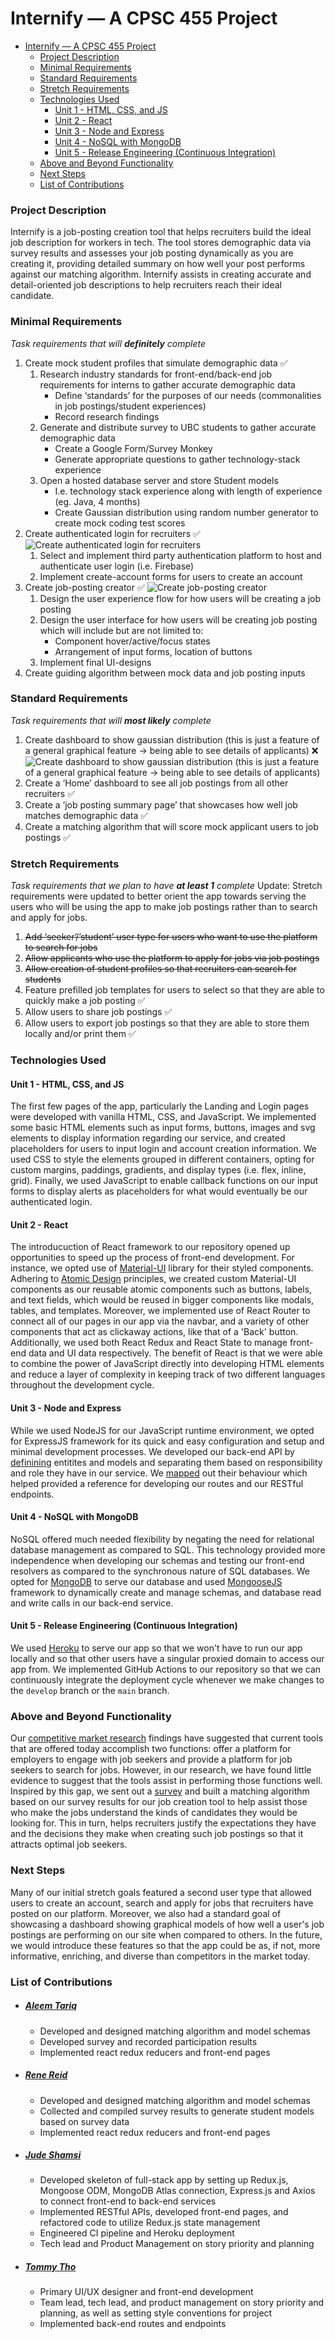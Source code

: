 # Internify — A CPSC 455 Project

<!-- @import "[TOC]" {cmd="toc" depthFrom=1 depthTo=6 orderedList=false} -->

<!-- code_chunk_output -->

- [Internify — A CPSC 455 Project](#internify-a-cpsc-455-project)
    - [Project Description](#project-description)
    - [Minimal Requirements](#minimal-requirements)
    - [Standard Requirements](#standard-requirements)
    - [Stretch Requirements](#stretch-requirements)
    - [Technologies Used](#technologies-used)
      - [Unit 1 - HTML, CSS, and JS](#unit-1-html-css-and-js)
      - [Unit 2 - React](#unit-2-react)
      - [Unit 3 - Node and Express](#unit-3-node-and-express)
      - [Unit 4 - NoSQL with MongoDB](#unit-4-nosql-with-mongodb)
      - [Unit 5 - Release Engineering (Continuous Integration)](#unit-5-release-engineering-continuous-integration)
    - [Above and Beyond Functionality](#above-and-beyond-functionality)
    - [Next Steps](#next-steps)
    - [List of Contributions](#list-of-contributions)

<!-- /code_chunk_output -->

### Project Description

Internify is a job-posting creation tool that helps recruiters build the ideal job description for workers in tech. The tool stores demographic data via survey results and assesses your job posting dynamically as you are creating it, providing detailed summary on how well your post performs against our matching algorithm. Internify assists in creating accurate and detail-oriented job descriptions to help recruiters reach their ideal candidate.

### Minimal Requirements

_Task requirements that will **definitely** complete_

1. Create mock student profiles that simulate demographic data ✅
   1. Research industry standards for front-end/back-end job requirements for interns to gather accurate demographic data
      - Define ‘standards’ for the purposes of our needs (commonalities in job postings/student experiences)
      - Record research findings
   2. Generate and distribute survey to UBC students to gather accurate demographic data
      - Create a Google Form/Survey Monkey
      - Generate appropriate questions to gather technology-stack experience
   3. Open a hosted database server and store Student models
      - I.e. technology stack experience along with length of experience (eg. Java, 4 months)
      - Create Gaussian distribution using random number generator to create mock coding test scores
2. Create authenticated login for recruiters ✅
![Create authenticated login for recruiters](docs/prototypes/low-fi-home-page.jpg)
   1. Select and implement third party authentication platform to host and authenticate user login (i.e. Firebase)
   2. Implement create-account forms for users to create an account
3. Create job-posting creator ✅
![Create job-posting creator](docs/prototypes/low-fi-job-create-page.jpg)
   1. Design the user experience flow for how users will be creating a job posting
   2. Design the user interface for how users will be creating job posting which will include but are not limited to:
      - Component hover/active/focus states
      - Arrangement of input forms, location of buttons
   3. Implement final UI-designs
4. Create guiding algorithm between mock data and job posting inputs

### Standard Requirements

_Task requirements that will **most likely** complete_

1. Create dashboard to show gaussian distribution (this is just a feature of a general graphical feature → being able to see details of applicants) ❌
![Create dashboard to show gaussian distribution (this is just a feature of a general graphical feature → being able to see details of applicants)](docs/prototypes/low-fi-analytics-page.jpg)
2. Create a ‘Home’ dashboard to see all job postings from all other recruiters ✅
3. Create a ‘job posting summary page’ that showcases how well job matches demographic data ✅
4. Create a matching algorithm that will score mock applicant users to job postings ✅

### Stretch Requirements

_Task requirements that we plan to have **at least 1** complete_
Update: Stretch requirements were updated to better orient the app towards serving the users who will be using the app to make job postings rather than to search and apply for jobs.

1. ~~Add ‘seeker’/’student’ user type for users who want to use the platform to search for jobs~~
2. ~~Allow applicants who use the platform to apply for jobs via job postings~~
3. ~~Allow creation of student profiles so that recruiters can search for students~~
4. Feature prefilled job templates for users to select so that they are able to quickly make a job posting ✅
5. Allow users to share job postings ✅
6. Allow users to export job postings so that they are able to store them locally and/or print them ✅

### Technologies Used
#### Unit 1 - HTML, CSS, and JS
The first few pages of the app, particularly the Landing and Login pages were developed with vanilla HTML, CSS, and JavaScript. We implemented some basic HTML elements such as input forms, buttons, images and svg elements to display information regarding our service, and created placeholders for users to input login and account creation information. We used CSS to style the elements grouped in different containers, opting for custom margins, paddings, gradients, and display types (i.e. flex, inline, grid). Finally, we used JavaScript to enable callback functions on our input forms to display alerts as placeholders for what would eventually be our authenticated login. 

#### Unit 2 - React
The introducuction of React framework to our repository opened up opportunities to speed up the process of front-end development. For instance, we opted use of [Material-UI](https://material-ui.com/) library for their styled components. Adhering to [Atomic Design](https://bradfrost.com/blog/post/atomic-web-design/) principles, we created custom Material-UI components as our reusable atomic components such as buttons, labels, and text fields, which would be reused in bigger components like modals, tables, and templates. Moreover, we implemented use of React Router to connect all of our pages in our app via the navbar, and a variety of other components that act as clickaway actions, like that of a 'Back' button. Additionally, we used both React Redux and React State to manage front-end data and UI data respectively. The benefit of React is that we were able to combine the power of JavaScript directly into developing HTML elements and reduce a layer of complexity in keeping track of two different languages throughout the development cycle.

#### Unit 3 - Node and Express
While we used NodeJS for our JavaScript runtime environment, we opted for ExpressJS framework for its quick and easy configuration and setup and minimal development processes. We developed our back-end API by [definining](docs/student_schema.pdf) entitites and models and separating them based on responsibility and role they have in our service. We [mapped](docs/internify_backend.pdf) out their behaviour which helped provided a reference for developing our routes and our RESTful endpoints.

#### Unit 4 - NoSQL with MongoDB
NoSQL offered much needed flexibility by negating the need for relational database management as compared to SQL. This technology provided more independence when developing our schemas and testing our front-end resolvers as compared to the synchronous nature of SQL databases. We opted for [MongoDB](https://www.mongodb.com/) to serve our database and used [MongooseJS](https://mongoosejs.com/) framework to dynamically create and manage schemas, and database read and write calls in our back-end service.

#### Unit 5 - Release Engineering (Continuous Integration)
We used [Heroku](https://heroku.com/) to serve our app so that we won't have to run our app locally and so that other users have a singular proxied domain to access our app from. We implemented GitHub Actions to our repository so that we can continuously integrate the deployment cycle whenever we make changes to the `develop` branch or the `main` branch.

### Above and Beyond Functionality
Our [competitive market research](https://docs.google.com/spreadsheets/d/1RwHaJzBzlbhb0f8zTX8MSj9uOg5pcDzJ_NcD-DM48xI/edit?usp=sharing) findings have suggested that current tools that are offered today accomplish two functions: offer a platform for employers to engage with job seekers and provide a platform for job seekers to search for jobs. However, in our research, we have found little evidence to suggest that the tools assist in performing those functions well. Inspired by this gap, we sent out a [survey](https://docs.google.com/forms/d/1ov32kG-xpftnhp7Dh6pAyf6WEnococCOzd0Jgdo5FA8/edit?usp=drive_web) and built a matching algorithm based on our survey results for our job creation tool to help assist those who make the jobs understand the kinds of candidates they would be looking for. This in turn, helps recruiters justify the expectations they have and the decisions they make when creating such job postings so that it attracts optimal job seekers.

### Next Steps
Many of our initial stretch goals featured a second user type that allowed users to create an account, search and apply for jobs that recruiters have posted on our platform. Moreover, we also had a standard goal of showcasing a dashboard showing graphical models of how well a user's job postings are performing on our site when compared to others. In the future, we would introduce these features so that the app could be as, if not, more informative, enriching, and diverse than competitors in the market today.

### List of Contributions
- ##### [Aleem Tariq](https://github.com/aleemer)
  - Developed and designed matching algorithm and model schemas 
  - Developed survey and recorded participation results
  - Implemented react redux reducers and front-end pages
- ##### [Rene Reid](https://github.com/ReneReid)
  - Developed and designed matching algorithm and model schemas
  - Collected and compiled survey results to generate student models based on survey data
  - Implemented react redux reducers and front-end pages
- ##### [Jude Shamsi](https://github.com/JudeShamsi)
  - Developed skeleton of full-stack app by setting up Redux.js, Mongoose ODM, MongoDB Atlas connection, Express.js and Axios to connect front-end to back-end services
  - Implemented RESTful APIs, developed front-end pages, and refactored code to utilize Redux.js state management
  - Engineered CI pipeline and Heroku deployment
  - Tech lead and Product Management on story priority and planning
- ##### [Tommy Tho](https://github.com/tommytwm)
  - Primary UI/UX designer and front-end development
  - Team lead, tech lead, and product management on story priority and planning, as well as setting style conventions for project
  - Implemented back-end routes and endpoints
